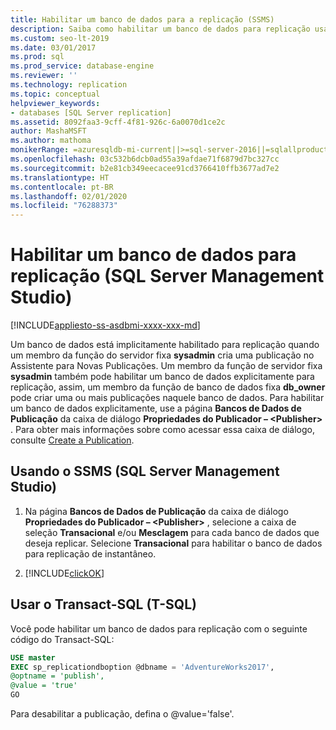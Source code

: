```yaml
---
title: Habilitar um banco de dados para a replicação (SSMS)
description: Saiba como habilitar um banco de dados para replicação usando o SSMS (SQL Server Management Studio) ou o T-SQL (Transact-SQL).
ms.custom: seo-lt-2019
ms.date: 03/01/2017
ms.prod: sql
ms.prod_service: database-engine
ms.reviewer: ''
ms.technology: replication
ms.topic: conceptual
helpviewer_keywords:
- databases [SQL Server replication]
ms.assetid: 8092faa3-9cff-4f81-926c-6a0070d1ce2c
author: MashaMSFT
ms.author: mathoma
monikerRange: =azuresqldb-mi-current||>=sql-server-2016||=sqlallproducts-allversions
ms.openlocfilehash: 03c532b6dcb0ad55a39afdae71f6879d7bc327cc
ms.sourcegitcommit: b2e81cb349eecacee91cd3766410ffb3677ad7e2
ms.translationtype: HT
ms.contentlocale: pt-BR
ms.lasthandoff: 02/01/2020
ms.locfileid: "76288373"
---
```

# <a name="enable-a-database-for-replication-sql-server-management-studio"></a>Habilitar um banco de dados para replicação (SQL Server Management Studio)
[!INCLUDE[appliesto-ss-asdbmi-xxxx-xxx-md](../../includes/appliesto-ss-asdbmi-xxxx-xxx-md.md)]
  
Um banco de dados está implicitamente habilitado para replicação quando um membro da função do servidor fixa **sysadmin** cria uma publicação no Assistente para Novas Publicações. Um membro da função de servidor fixa **sysadmin** também pode habilitar um banco de dados explicitamente para replicação, assim, um membro da função de banco de dados fixa **db_owner** pode criar uma ou mais publicações naquele banco de dados. Para habilitar um banco de dados explicitamente, use a página **Bancos de Dados de Publicação** da caixa de diálogo **Propriedades do Publicador – \<Publisher>** . Para obter mais informações sobre como acessar essa caixa de diálogo, consulte [Create a Publication](../../relational-databases/replication/publish/create-a-publication.md).  
  
## <a name="using-sql-server-management-studio-ssms"></a>Usando o SSMS (SQL Server Management Studio)
  
1.  Na página **Bancos de Dados de Publicação** da caixa de diálogo **Propriedades do Publicador – \<Publisher>** , selecione a caixa de seleção **Transacional** e/ou **Mesclagem** para cada banco de dados que deseja replicar. Selecione **Transacional** para habilitar o banco de dados para replicação de instantâneo.  
  
2.  [!INCLUDE[clickOK](../../includes/clickok-md.md)]  
  
  
## <a name="using-transact-sql-t-sql"></a>Usar o Transact-SQL (T-SQL)
Você pode habilitar um banco de dados para replicação com o seguinte código do Transact-SQL: 

```sql
USE master
EXEC sp_replicationdboption @dbname = 'AdventureWorks2017',
@optname = 'publish',
@value = 'true'
GO
```

Para desabilitar a publicação, defina o @value='false'. 
